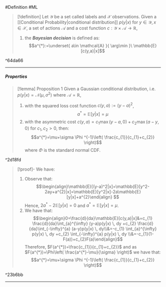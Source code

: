 #Definition #ML 

> [!definition]
> Let $\mathcal{Y}$ be a set called labels and $\mathcal{X}$ observations. Given a [[Conditional Probability|conditional distribution]] $p(y|x)$ for $y\in \mathcal{Y},x\in \mathcal{X}$, a set of actions $\mathcal{A}$ and a cost function $c:\mathcal{Y}\times \mathcal{A}\to \mathbb{R}$,
> 1. the ***Bayesian decision*** is defined as:$$a^{*}:=\underset{ a\in \mathcal{A} }{ \arg\min }\  \mathbb{E}[c(y,a)|x]$$

^64da66

---
##### Properties
> [!lemma] Proposition 1
> Given a Gaussian conditional distribution, i.e. $p(y|x)=\mathcal{N}(\mu,\sigma^{2})$ where $\mathcal{A}=\mathbb{R}$,
> 1. with the squared loss cost function $c(y,a):=(y-a)^{2}$, $$a^{*}=\mathbb{E}[y|x]=\mu$$
> 2. with the asymmetric cost $c(y,a)=c_{1}\max(y-a,0)+c_{2}\max(a-y,0)$ for $c_{1},c_{2}>0$, then: $$a^{*}=\mu+\sigma \Phi ^{-1}\left( \frac{c_{1}}{c_{1}+c_{2}} \right)$$where $\Phi$ is the standard normal CDF.

^2d18fd

> [!proof]-
> We have:
> 1. Observe that: $$\begin{align}\mathbb{E}[(y-a)^2|x]=\mathbb{E}[y^2-2ay+a^{2}|x]=\mathbb{E}[y^2|x]-2a\mathbb{E}[y|x]+a^{2}\end{align} $$Hence, $2a^{*}-2\mathbb{E}[y|x]=0$ and $a^{*}=\mathbb{E}[y|x]=\mu$.
> 2. We have that: $$\begin{align}0=\frac{d}{da}\mathbb{E}[c(y,a)|x]&=c_{1} \frac{d}{da}\int_{a}^{\infty} (y-a)p(y|x) \, dy +c_{2} \frac{d}{da}\int_{-\infty}^{a} (a-y)p(y|x) \, dy\\&=-c_{1} \int_{a}^{\infty} p(y|x) \, dy +c_{2} \int_{-\infty}^{a} p(y|x) \, dy \\&=-c_{1}(1-F(a))+c_{2}F(a)\end{align}$$Therefore, $F(a^{*})=\frac{c_{1}}{c_{1}+c_{2}}$ and as $F(a^{*})=\Phi\left( \frac{a^{*}-\mu}{\sigma} \right)$ we have that: $$a^{*}=\mu+\sigma \Phi ^{-1}\left( \frac{c_{1}}{c_{1}+c_{2}} \right)$$

^23b6bb

---
